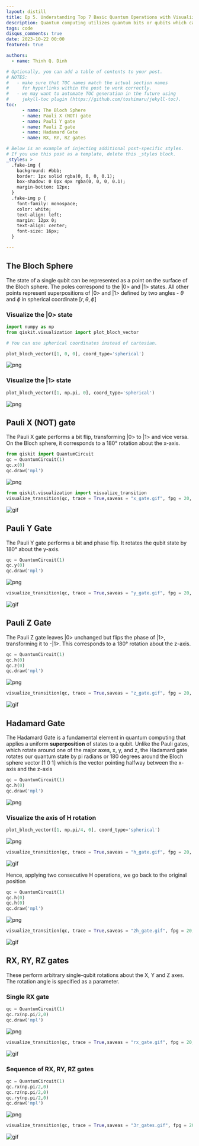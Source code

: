 ```yaml
---
layout: distill
title: Ep 5. Understanding Top 7 Basic Quantum Operations with Visualization
description: Quantum computing utilizes quantum bits or qubits which can represent a superposition of 0 and 1. This allows qubits to perform computations on all possible states simultaneously. However, this behavior can be counterintuitive when compared to classical binary bits. Visualizing how quantum operations manipulate qubit states can help build an intuition for how quantum algorithms work. In this post, we will look at top 7 common single-qubit quantum gates and how they transform qubit states on the Bloch sphere.
tags: code
disqus_comments: true
date: 2023-10-22 00:00
featured: true

authors:
  - name: Thinh Q. Dinh

# Optionally, you can add a table of contents to your post.
# NOTES:
#   - make sure that TOC names match the actual section names
#     for hyperlinks within the post to work correctly.
#   - we may want to automate TOC generation in the future using
#     jekyll-toc plugin (https://github.com/toshimaru/jekyll-toc).
toc:
      - name: The Bloch Sphere
      - name: Pauli X (NOT) gate
      - name: Pauli Y gate
      - name: Pauli Z gate
      - name: Hadamard Gate
      - name: RX, RY, RZ gates

# Below is an example of injecting additional post-specific styles.
# If you use this post as a template, delete this _styles block.
_styles: >
  .fake-img {
    background: #bbb;
    border: 1px solid rgba(0, 0, 0, 0.1);
    box-shadow: 0 0px 4px rgba(0, 0, 0, 0.1);
    margin-bottom: 12px;
  }
  .fake-img p {
    font-family: monospace;
    color: white;
    text-align: left;
    margin: 12px 0;
    text-align: center;
    font-size: 16px;
  }

---
```


## The Bloch Sphere
The state of a single qubit can be represented as a point on the surface of the Bloch sphere. The poles correspond to the |0> and |1> states. All other points represent superpositions of |0> and |1> defined by two angles - $\theta$ and $\phi$ in spherical coordinate $[r, \theta, \phi]$

### Visualize the |0> state


```python
import numpy as np
from qiskit.visualization import plot_bloch_vector

# You can use spherical coordinates instead of cartesian.

plot_bloch_vector([1, 0, 0], coord_type='spherical')
```



 
![png](markdown_images/ep5_4_0.png) 



### Visualize the |1> state


```python
plot_bloch_vector([1, np.pi, 0], coord_type='spherical')
```



 
![png](markdown_images/ep5_6_0.png) 



## Pauli X (NOT) gate

The Pauli X gate performs a bit flip, transforming |0> to |1> and vice versa. On the Bloch sphere, it corresponds to a 180° rotation about the x-axis.


```python
from qiskit import QuantumCircuit
qc = QuantumCircuit(1)
qc.x(0)
qc.draw('mpl')

```



 
![png](markdown_images/ep5_8_0.png) 




```python
from qiskit.visualization import visualize_transition
visualize_transition(qc, trace = True,saveas = "x_gate.gif", fpg = 20, spg = 2)
```
![gif](markdown_images/x_gate.gif) 


## Pauli Y Gate

The Pauli Y gate performs a bit and phase flip. It rotates the qubit state by 180° about the y-axis.


```python
qc = QuantumCircuit(1)
qc.y(0)
qc.draw('mpl')
```



 
![png](markdown_images/ep5_12_0.png) 




```python
visualize_transition(qc, trace = True,saveas = "y_gate.gif", fpg = 20, spg = 2)
```
![gif](markdown_images/y_gate.gif) 

## Pauli Z Gate

The Pauli Z gate leaves |0> unchanged but flips the phase of |1>, transforming it to -|1>. This corresponds to a 180° rotation about the z-axis.


```python
qc = QuantumCircuit(1)
qc.h(0)
qc.z(0)
qc.draw('mpl')
```



 
![png](markdown_images/ep5_15_0.png) 




```python
visualize_transition(qc, trace = True,saveas = "z_gate.gif", fpg = 20, spg = 2)
```
![gif](markdown_images/z_gate.gif) 

## Hadamard Gate
The Hadamard Gate is a fundamental element in quantum computing that applies a uniform **superposition** of states to a qubit. Unlike the Pauli gates, which rotate around one of the major axes, x, y, and z, the Hadamard gate rotates our quantum state by pi radians or 180 degrees around the Bloch sphere vector [1 0 1] which is the vector pointing halfway between the x-axis and the z-axis


```python
qc = QuantumCircuit(1)
qc.h(0)
qc.draw('mpl')
```



 
![png](markdown_images/ep5_18_0.png) 



### Visualize the axis of H rotation


```python
plot_bloch_vector([1, np.pi/4, 0], coord_type='spherical')
```



 
![png](markdown_images/ep5_20_0.png) 




```python
visualize_transition(qc, trace = True,saveas = "h_gate.gif", fpg = 20, spg = 3)
```
![gif](markdown_images/h_gate.gif)

Hence, applying two consecutive H operations, we go back to the original position


```python
qc = QuantumCircuit(1)
qc.h(0)
qc.h(0)
qc.draw('mpl')
```



 
![png](markdown_images/ep5_23_0.png) 




```python
visualize_transition(qc, trace = True,saveas = "2h_gate.gif", fpg = 20, spg = 3)
```
![gif](markdown_images/2h_gate.gif)

## RX, RY, RZ gates

These perform arbitrary single-qubit rotations about the X, Y and Z axes. The rotation angle is specified as a parameter.

### Single RX gate


```python
qc = QuantumCircuit(1)
qc.rx(np.pi/2,0)
qc.draw('mpl')
```



 
![png](markdown_images/ep5_27_0.png) 




```python
visualize_transition(qc, trace = True,saveas = "rx_gate.gif", fpg = 20, spg = 3)
```
![gif](markdown_images/rx_gate.gif)

### Sequence of RX, RY, RZ gates


```python
qc = QuantumCircuit(1)
qc.rx(np.pi/2,0)
qc.rz(np.pi/2,0)
qc.ry(np.pi/2,0)
qc.draw('mpl')
```



 
![png](markdown_images/ep5_30_0.png) 




```python
visualize_transition(qc, trace = True,saveas = "3r_gates.gif", fpg = 20, spg = 3)
```
![gif](markdown_images/3r_gates.gif)

